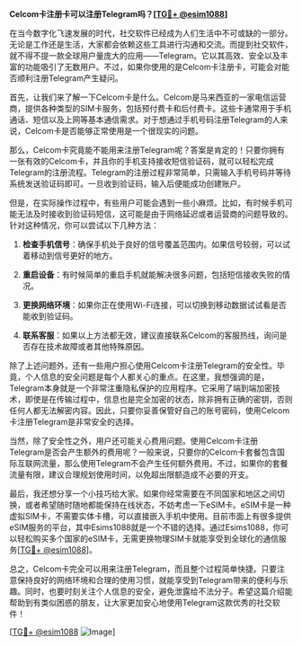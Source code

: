 **Celcom卡注册卡可以注册Telegram吗？[[TG💪+ @esim1088](https://t.me/s/esim1088)]**

在当今数字化飞速发展的时代，社交软件已经成为人们生活中不可或缺的一部分。无论是工作还是生活，大家都会依赖这些工具进行沟通和交流。而提到社交软件，就不得不提一款全球用户量庞大的应用——Telegram。它以其高效、安全以及丰富的功能吸引了无数用户。不过，如果你使用的是Celcom卡注册卡，可能会对能否顺利注册Telegram产生疑问。

首先，让我们来了解一下Celcom卡是什么。Celcom是马来西亚的一家电信运营商，提供各种类型的SIM卡服务，包括预付费卡和后付费卡。这些卡通常用于手机通话、短信以及上网等基本通信需求。对于想通过手机号码注册Telegram的人来说，Celcom卡是否能够正常使用是一个很现实的问题。

那么，Celcom卡究竟能不能用来注册Telegram呢？答案是肯定的！只要你拥有一张有效的Celcom卡，并且你的手机支持接收短信验证码，就可以轻松完成Telegram的注册流程。Telegram的注册过程非常简单，只需输入手机号码并等待系统发送验证码即可。一旦收到验证码，输入后便能成功创建账户。

但是，在实际操作过程中，有些用户可能会遇到一些小麻烦。比如，有时候手机可能无法及时接收到验证码短信，这可能是由于网络延迟或者运营商的问题导致的。针对这种情况，你可以尝试以下几种方法：

1. **检查手机信号**：确保手机处于良好的信号覆盖范围内。如果信号较弱，可以试着移动到信号更好的地方。
   
2. **重启设备**：有时候简单的重启手机就能解决很多问题，包括短信接收失败的情况。
   
3. **更换网络环境**：如果你正在使用Wi-Fi连接，可以切换到移动数据试试看是否能收到验证码。
   
4. **联系客服**：如果以上方法都无效，建议直接联系Celcom的客服热线，询问是否存在技术故障或者其他特殊原因。

除了上述问题外，还有一些用户担心使用Celcom卡注册Telegram的安全性。毕竟，个人信息的安全问题是每个人都关心的重点。在这里，我想强调的是，Telegram本身就是一个非常注重隐私保护的应用程序。它采用了端到端加密技术，即使是在传输过程中，信息也是完全加密的状态，除非拥有正确的密钥，否则任何人都无法解密内容。因此，只要你妥善保管好自己的账号密码，使用Celcom卡注册Telegram是非常安全的选择。

当然，除了安全性之外，用户还可能关心费用问题。使用Celcom卡注册Telegram是否会产生额外的费用呢？一般来说，只要你的Celcom卡套餐包含国际互联网流量，那么使用Telegram不会产生任何额外费用。不过，如果你的套餐流量有限，建议合理规划使用时间，以免超出限额造成不必要的开支。

最后，我还想分享一个小技巧给大家。如果你经常需要在不同国家和地区之间切换，或者希望随时随地都能保持在线状态，不妨考虑一下eSIM卡。eSIM卡是一种虚拟SIM卡，不需要实体卡槽，可以直接嵌入手机中使用。目前市面上有很多提供eSIM服务的平台，其中Esims1088就是一个不错的选择。通过Esims1088，你可以轻松购买多个国家的eSIM卡，无需更换物理SIM卡就能享受到全球化的通信服务[[TG💪+ @esim1088](https://t.me/s/esim1088)]。

总之，Celcom卡完全可以用来注册Telegram，而且整个过程简单快捷。只要注意保持良好的网络环境和合理的使用习惯，就能享受到Telegram带来的便利与乐趣。同时，也要时刻关注个人信息的安全，避免泄露给不法分子。希望这篇介绍能帮助到有类似困惑的朋友，让大家更加安心地使用Telegram这款优秀的社交软件！

[[TG💪+ @esim1088](https://t.me/s/esim1088) ![Image](https://i.postimg.cc/4NQfJmqS/Snipaste-2025-05-13-00-14-12.png)]